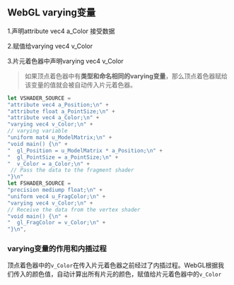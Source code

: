 ## WebGL varying变量

1.声明attribute vec4 a_Color 接受数据

2.赋值给varying vec4 v_Color

3.片元着色器中声明varying vec4 v_Color

> 如果顶点着色器中有**类型和命名相同的varying变量**，那么顶点着色器赋给该变量的值就会被自动传入片元着色器。


```javascript
let VSHADER_SOURCE = 
"attribute vec4 a_Position;\n" +
"attribute float a_PointSize;\n" +
"attribute vec4 a_Color;\n" +
"varying vec4 v_Color;\n" + 
// varying variable
"uniform mat4 u_ModelMatrix;\n" +
"void main() {\n" +
"  gl_Position = u_ModelMatrix * a_Position;\n" +
"  gl_PointSize = a_PointSize;\n" +
"  v_Color = a_Color;\n" +
 // Pass the data to the fragment shader
"}\n"
let FSHADER_SOURCE = 
"precision mediump float;\n" +
"uniform vec4 u_FragColor;\n" +
"varying vec4 v_Color;\n" + 
// Receive the data from the vertex shader
"void main() {\n" +
"  gl_FragColor = v_Color;\n" +
"}\n",
```

### varying变量的作用和内插过程
顶点着色器中的```v_Color```在传入片元着色器之前经过了内插过程。WebGL根据我们传入的颜色值，自动计算出所有片元的颜色，赋值给片元着色器中的```v_Color```

